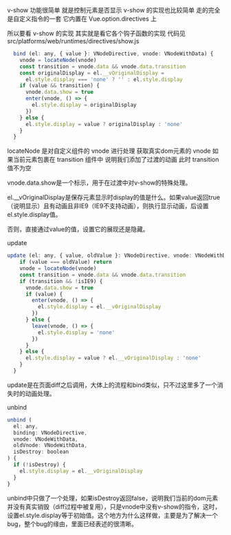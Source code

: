 v-show 功能很简单 就是控制元素是否显示 v-show 的实现也比较简单 走的完全是自定义指令的一套 它内置在 Vue.option.directives 上

所以要看 v-show 的实现 其实就是看它各个钩子函数的实现 代码见 src/platforms/web/runtimes/directives/show.js

```javascript
  bind (el: any, { value }: VNodeDirective, vnode: VNodeWithData) {
    vnode = locateNode(vnode)
    const transition = vnode.data && vnode.data.transition
    const originalDisplay = el.__vOriginalDisplay =
      el.style.display === 'none' ? '' : el.style.display
    if (value && transition) {
      vnode.data.show = true
      enter(vnode, () => {
        el.style.display = originalDisplay
      })
    } else {
      el.style.display = value ? originalDisplay : 'none'
    }
  }
  ```

locateNode 是对自定义组件的 vnode 进行处理 获取真实dom元素的 vnode 如果当前元素包裹在 transition 组件中 说明我们添加了过渡的动画 此时 transition 值不为空

vnode.data.show是一个标示，用于在过渡中对v-show的特殊处理。

el.__vOriginalDisplay是保存元素显示时display的值是什么。如果value返回true（说明显示）且有动画且非IE9（IE9不支持动画），则执行显示动画，后设置el.style.display值。

否则，直接通过value的值，设置它的展现还是隐藏。

update

```javascript
update (el: any, { value, oldValue }: VNodeDirective, vnode: VNodeWithData) {
    if (value === oldValue) return
    vnode = locateNode(vnode)
    const transition = vnode.data && vnode.data.transition
    if (transition && !isIE9) {
      vnode.data.show = true
      if (value) {
        enter(vnode, () => {
          el.style.display = el.__vOriginalDisplay
        })
      } else {
        leave(vnode, () => {
          el.style.display = 'none'
        })
      }
    } else {
      el.style.display = value ? el.__vOriginalDisplay : 'none'
    }
  }
```

update是在页面diff之后调用，大体上的流程和bind类似，只不过这里多了一个消失时的动画处理。

unbind

```javascript
unbind (
  el: any,
  binding: VNodeDirective,
  vnode: VNodeWithData,
  oldVnode: VNodeWithData,
  isDestroy: boolean
) {
  if (!isDestroy) {
    el.style.display = el.__vOriginalDisplay
  }
}
```

unbind中只做了一个处理，如果isDestroy返回false，说明我们当前的dom元素并没有真实销毁（diff过程中被复用），只是vnode中没有v-show的指令，这时，设置el.style.display等于初始值。这个地方为什么这样做，主要是为了解决一个bug，整个bug的缘由，里面已经表述的很清晰。